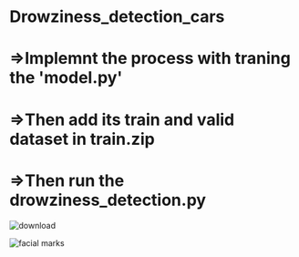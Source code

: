 # Drowziness_detection_cars

# =>Implemnt the process with traning the 'model.py' 
# =>Then add its train and valid dataset in train.zip
# =>Then run the drowziness_detection.py

![download](https://user-images.githubusercontent.com/60309916/121538182-331a6a00-ca22-11eb-8ab7-e45ebb43e07e.gif)


![facial marks](https://user-images.githubusercontent.com/60309916/121537418-87711a00-ca21-11eb-896b-8cd731ceec8f.jpeg)
